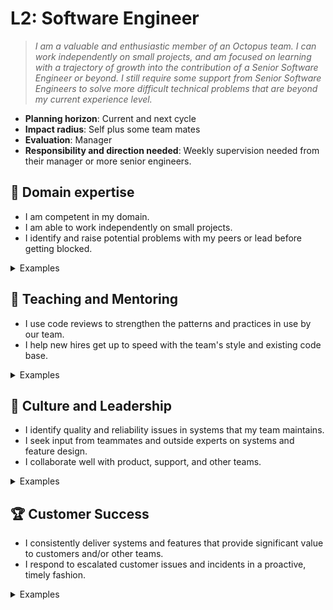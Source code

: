 # L2: Software Engineer

> _I am a valuable and enthusiastic member of an Octopus team. I can work independently on small projects, and am focused on learning with a trajectory of growth into the contribution of a Senior Software Engineer or beyond. I still require some support from Senior Software Engineers to solve more difficult technical problems that are beyond my current experience level._

- **Planning horizon**: Current and next cycle
- **Impact radius**: Self plus some team mates
- **Evaluation**: Manager
- **Responsibility and direction needed**: Weekly supervision needed from their manager or more senior engineers.

## 🦉 Domain expertise

- I am competent in my domain.
- I am able to work independently on small projects.
- I identify and raise potential problems with my peers or lead before getting blocked.

<details>
<summary>Examples</summary>

- I completed maintenance work in a complex area of the codebase, relying on my knowledge of .NET and occasionally reaching out for help from my more senior teammates when I knew I would need it.
- When faced with a small project, I understood the brief the first time, and was able to reach out myself to find the answers I needed to complete it.

</details>

## 🌱 Teaching and Mentoring

- I use code reviews to strengthen the patterns and practices in use by our team.
- I help new hires get up to speed with the team's style and existing code base.

<details>
<summary>Examples</summary>

- I acted as a buddy for a new person who joined my team, and helped them become productive with our tools.
- I gave feedback in a code review that resulted in a teammate updating the code to reflect better practices.

</details>

## 🧭 Culture and Leadership

- I identify quality and reliability issues in systems that my team maintains.
- I seek input from teammates and outside experts on systems and feature design.
- I collaborate well with product, support, and other teams.

<details>
<summary>Examples</summary>

- I noticed a section of code that could result in a caching issue, and I modified it to prevent the issue.
- I was assigned a task in a greenfields project that required me to design a small system, so I reached out to my team lead to collaborate with me.
- My product manager and my team lead asked me to do two things as the top priority, so I got them together in a conversation so we could work it out as a team.
- I noticed that a change I was making may affect another team, so I reached out to that team directly to prevent surprises.

</details>

## 🏆 Customer Success

- I consistently deliver systems and features that provide significant value to customers and/or other teams.
- I respond to escalated customer issues and incidents in a proactive, timely fashion.

<details>
<summary>Examples</summary>

- The team assigned me work last cycle based on customer needs and I completed this work diligently.
- A customer issue was escalated to my team and I was capable of addressing it, so I took it on immediately.

</details>
